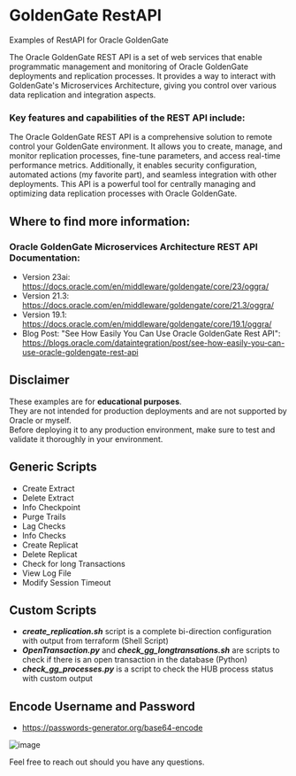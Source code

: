 # GoldenGate RestAPI
Examples of RestAPI for Oracle GoldenGate 

The Oracle GoldenGate REST API is a set of web services that enable programmatic management and monitoring of Oracle GoldenGate deployments and replication processes.
It provides a way to interact with GoldenGate's Microservices Architecture, giving you control over various data replication and integration aspects.

### Key features and capabilities of the REST API include:

The Oracle GoldenGate REST API is a comprehensive solution to remote control your GoldenGate environment. It allows you to create, manage, and monitor replication processes, fine-tune parameters, and access real-time performance metrics. Additionally, it enables security configuration, automated actions (my favorite part), and seamless integration with other deployments. This API is a powerful tool for centrally managing and optimizing data replication processes with Oracle GoldenGate.

## Where to find more information:

### Oracle GoldenGate Microservices Architecture REST API Documentation:
* Version 23ai: https://docs.oracle.com/en/middleware/goldengate/core/23/oggra/ 
* Version 21.3: https://docs.oracle.com/en/middleware/goldengate/core/21.3/oggra/ 
* Version 19.1: https://docs.oracle.com/en/middleware/goldengate/core/19.1/oggra/ 
* Blog Post: "See How Easily You Can Use Oracle GoldenGate Rest API": \
  https://blogs.oracle.com/dataintegration/post/see-how-easily-you-can-use-oracle-goldengate-rest-api

## Disclaimer 
These examples are for **educational purposes**. \
They are not intended for production deployments and are not supported by Oracle or myself.  \
Before deploying it to any production environment, make sure to test and validate it thoroughly in your environment.

## Generic Scripts
* Create Extract
* Delete Extract
* Info Checkpoint
* Purge Trails
* Lag Checks
* Info Checks
* Create Replicat
* Delete Replicat
* Check for long Transactions
* View Log File
* Modify Session Timeout

## Custom Scripts
* ***create_replication.sh*** script is a complete bi-direction configuration with output from terraform (Shell Script)
* ***OpenTransaction.py*** and ***check_gg_longtransations.sh*** are scripts to check if there is an open transaction in the database (Python)
* ***check_gg_processes.py*** is a script to check the HUB process status with custom output

## Encode Username and Password
* https://passwords-generator.org/base64-encode

![image](https://github.com/user-attachments/assets/56ba8445-88a3-4c05-97f4-be905a5d4bf7)

Feel free to reach out should you have any questions.



